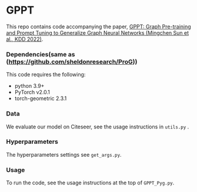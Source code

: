 # GPPT

This repo contains code accompanying the paper, 	[GPPT: Graph Pre-training and Prompt Tuning to Generalize Graph Neural Networks (Mingchen Sun et al., KDD 2022)](https://dl.acm.org/doi/abs/10.1145/3534678.3539249).

### Dependencies(same as (https://github.com/sheldonresearch/ProG))
This code requires the following:
* python 3.9+
* PyTorch v2.0.1
* torch-geometric  2.3.1

### Data
We evaluate our model on Citeseer, see the usage instructions in `utils.py` .

### Hyperparameters
The hyperparameters settings see `get_args.py`.

### Usage
To run the code, see the usage instructions at the top of `GPPT_Pyg.py`.

